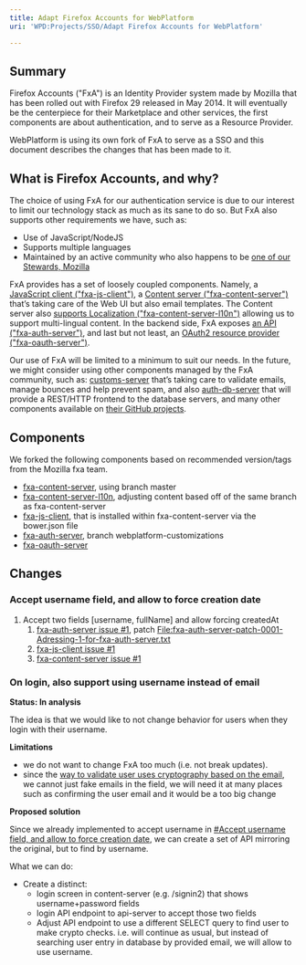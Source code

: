 ```yaml
---
title: Adapt Firefox Accounts for WebPlatform
uri: 'WPD:Projects/SSO/Adapt Firefox Accounts for WebPlatform'

---
```

## Summary

Firefox Accounts ("FxA") is an Identity Provider system made by Mozilla that has been rolled out with Firefox 29 released in May 2014. It will eventually be the centerpiece for their Marketplace and other services, the first components are about authentication, and to serve as a Resource Provider.

WebPlatform is using its own fork of FxA to serve as a SSO and this document describes the changes that has been made to it.

## What is Firefox Accounts, and why?

The choice of using FxA for our authentication service is due to our interest to limit our technology stack as much as its sane to do so. But FxA also supports other requirements we have, such as:

-   Use of JavaScript/NodeJS
-   Supports multiple languages
-   Maintained by an active community who also happens to be [one of our Stewards, Mozilla](http://www.webplatform.org/stewards/mozilla)

FxA provides has a set of loosely coupled components. Namely, a [JavaScript client ("fxa-js-client")](https://github.com/webplatform/fxa-js-client), a [Content server ("fxa-content-server")](https://github.com/webplatform/fxa-content-server) that’s taking care of the Web UI but also email templates. The Content server also [supports Localization ("fxa-content-server-l10n")](https://github.com/webplatform/fxa-content-server-l10n) allowing us to support multi-lingual content. In the backend side, FxA exposes [an API ("fxa-auth-server")](https://github.com/webplatform/fxa-auth-server), and last but not least, an [OAuth2 resource provider ("fxa-oauth-server")](https://github.com/webplatform/fxa-oauth-server).

Our use of FxA will be limited to a minimum to suit our needs. In the future, we might consider using other components managed by the FxA community, such as: [customs-server](https://github.com/mozilla/fxa-customs-server) that’s taking care to validate emails, manage bounces and help prevent spam, and also [auth-db-server](https://github.com/mozilla/fxa-auth-db-server) that will provide a REST/HTTP frontend to the database servers, and many other components available on [their GitHub projects](https://github.com/mozilla?query=fxa-).

## Components

We forked the following components based on recommended version/tags from the Mozilla fxa team.

-   [fxa-content-server](https://github.com/webplatform/fxa-content-server), using branch master
-   [fxa-content-server-l10n](https://github.com/webplatform/fxa-content-server-l10n), adjusting content based off of the same branch as fxa-content-server
-   [fxa-js-client](https://github.com/webplatform/fxa-js-client), that is installed within fxa-content-server via the bower.json file
-   [fxa-auth-server](https://github.com/webplatform/fxa-auth-server), branch webplatform-customizations
-   [fxa-oauth-server](https://github.com/webplatform/fxa-oauth-server)

## Changes

### Accept username field, and allow to force creation date

1.  Accept two fields [username, fullName] and allow forcing createdAt
    1.  [fxa-auth-server issue \#1](https://github.com/webplatform/fxa-auth-server/issues/1), patch [File:fxa-auth-server-patch-0001-Adressing-1-for-fxa-auth-server.txt](/File:fxa-auth-server-patch-0001-Adressing-1-for-fxa-auth-server.txt)
    2.  [fxa-js-client issue \#1](https://github.com/webplatform/fxa-js-client/issues/1)
    3.  [fxa-content-server issue \#1](https://github.com/webplatform/fxa-content-server/issues/1)

### On login, also support using username instead of email

**Status: In analysis**

The idea is that we would like to not change behavior for users when they login with their username.

**Limitations**

-   we do not want to change FxA too much (i.e. not break updates).
-   since the [way to validate user uses cryptography based on the email](https://github.com/mozilla/fxa-auth-server/wiki/onepw-protocol#login-obtaining-the-sessiontoken), we cannot just fake emails in the field, we will need it at many places such as confirming the user email and it would be a too big change

**Proposed solution**

Since we already implemented to accept username in [\#Accept username field, and allow to force creation date](#Accept_username_field.2C_and_allow_to_force_creation_date), we can create a set of API mirroring the original, but to find by username.

What we can do:

-   Create a distinct:
    -   login screen in content-server (e.g. /signin2) that shows username+password fields
    -   login API endpoint to api-server to accept those two fields
    -   Adjust API endpoint to use a different SELECT query to find user to make crypto checks. i.e. will continue as usual, but instead of searching user entry in database by provided email, we will allow to use username.
